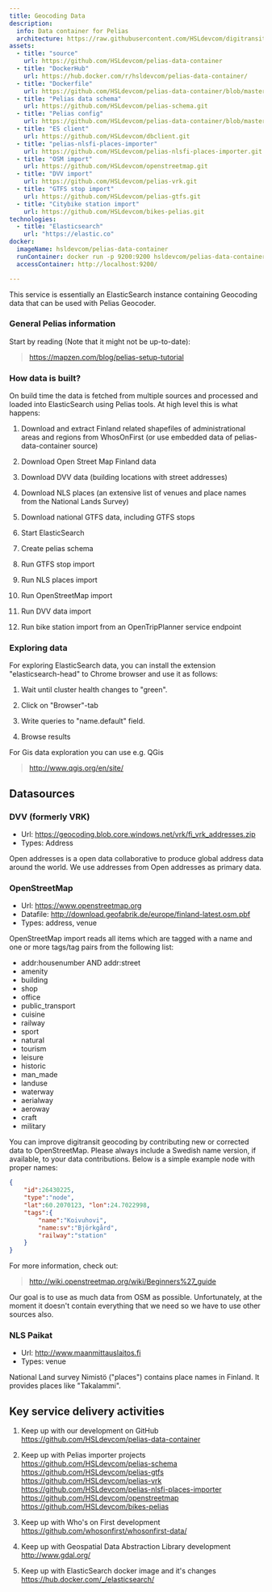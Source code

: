 ```yaml
---
title: Geocoding Data
description:
  info: Data container for Pelias
  architecture: https://raw.githubusercontent.com/HSLdevcom/digitransit-site/master/src/pages/en/developers/services/6-data-containers/geocoding-data/architecture.xml
assets:
  - title: "source"
    url: https://github.com/HSLdevcom/pelias-data-container
  - title: "DockerHub"
    url: https://hub.docker.com/r/hsldevcom/pelias-data-container/
  - title: "Dockerfile"
    url: https://github.com/HSLdevcom/pelias-data-container/blob/master/Dockerfile.loader
  - title: "Pelias data schema"
    url: https://github.com/HSLdevcom/pelias-schema.git
  - title: "Pelias config"
    url: https://github.com/HSLdevcom/pelias-data-container/blob/master/pelias.json
  - title: "ES client"
    url: https://github.com/HSLdevcom/dbclient.git
  - title: "pelias-nlsfi-places-importer"
    url: https://github.com/HSLdevcom/pelias-nlsfi-places-importer.git
  - title: "OSM import"
    url: https://github.com/HSLdevcom/openstreetmap.git
  - title: "DVV import"
    url: https://github.com/HSLdevcom/pelias-vrk.git
  - title: "GTFS stop import"
    url: https://github.com/HSLdevcom/pelias-gtfs.git
  - title: "Citybike station import"
    url: https://github.com/HSLdevcom/bikes-pelias.git
technologies:
  - title: "Elasticsearch"
    url: "https://elastic.co"
docker:
  imageName: hsldevcom/pelias-data-container
  runContainer: docker run -p 9200:9200 hsldevcom/pelias-data-container
  accessContainer: http://localhost:9200/

---
```


This service is essentially an ElasticSearch instance containing Geocoding data that can be used with Pelias Geocoder.

### General Pelias information

Start by reading (Note that it might not be up-to-date):

> https://mapzen.com/blog/pelias-setup-tutorial

### How data is built?

On build time the data is fetched from multiple sources and processed and loaded into ElasticSearch using
Pelias tools. At high level this is what happens:

1. Download and extract Finland related shapefiles of administrational areas and regions from WhosOnFirst (or use embedded data of pelias-data-container source)

2. Download Open Street Map Finland data

3. Download DVV data (building locations with street addresses)

4. Download NLS places (an extensive list of venues and place names from the National Lands Survey)

5. Download national GTFS data, including GTFS stops

6. Start ElasticSearch

7. Create pelias schema

8. Run GTFS stop import

9. Run NLS places import

10. Run OpenStreetMap import

11. Run DVV data import

12. Run bike station import from an OpenTripPlanner service endpoint

### Exploring data

For exploring ElasticSearch data, you can install the extension "elasticsearch-head" to Chrome browser and use it as follows:

1. Wait until cluster health changes to "green".

2. Click on "Browser"-tab

3. Write queries to "name.default" field.

4. Browse results

For Gis data exploration you can use e.g. QGis

> http://www.qgis.org/en/site/

## Datasources

### DVV (formerly VRK)

- Url: https://geocoding.blob.core.windows.net/vrk/fi_vrk_addresses.zip
- Types: Address

Open addresses is a open data collaborative to produce global address data around the world. We use addresses from Open addresses as primary data.

### OpenStreetMap

- Url: https://www.openstreetmap.org
- Datafile: http://download.geofabrik.de/europe/finland-latest.osm.pbf
- Types: address, venue

OpenStreetMap import reads all items which are tagged with a name and one or more tags/tag pairs from the following list:

- addr:housenumber AND addr:street
- amenity
- building
- shop
- office
- public_transport
- cuisine
- railway
- sport
- natural
- tourism
- leisure
- historic
- man_made
- landuse
- waterway
- aerialway
- aeroway
- craft
- military

You can improve digitransit geocoding by contributing new or corrected data to OpenStreetMap. Please always include a Swedish name version, if available, to your data contributions.
Below is a simple example node with proper names:

```json
{
    "id":26430225,
    "type":"node",
    "lat":60.2070123, "lon":24.7022998,
    "tags":{
        "name":"Koivuhovi",
        "name:sv":"Björkgård",
        "railway":"station"
    }
}
```

For more information, check out:

> http://wiki.openstreetmap.org/wiki/Beginners%27_guide

Our goal is to use as much data from OSM as possible. Unfortunately, at the moment it doesn't contain everything that we need so we have to use other sources also.

### NLS Paikat

- Url: http://www.maanmittauslaitos.fi
- Types: venue

National Land survey Nimistö ("places") contains place names in Finland. It provides places like "Takalammi".

## Key service delivery activities

1. Keep up with our development on GitHub<br/>
   https://github.com/HSLdevcom/pelias-data-container

2. Keep up with Pelias importer projects<br/>
   https://github.com/HSLdevcom/pelias-schema<br/>
   https://github.com/HSLdevcom/pelias-gtfs<br/>
   https://github.com/HSLdevcom/pelias-vrk<br/>
   https://github.com/HSLdevcom/pelias-nlsfi-places-importer<br/>
   https://github.com/HSLdevcom/openstreetmap<br/>
   https://github.com/HSLdevcom/bikes-pelias<br/>

3. Keep up with Who's on First development<br/>
   https://github.com/whosonfirst/whosonfirst-data/

4. Keep up with Geospatial Data Abstraction Library development<br/>
   http://www.gdal.org/

5. Keep up with ElasticSearch docker image and it's changes<br/>
   https://hub.docker.com/_/elasticsearch/
